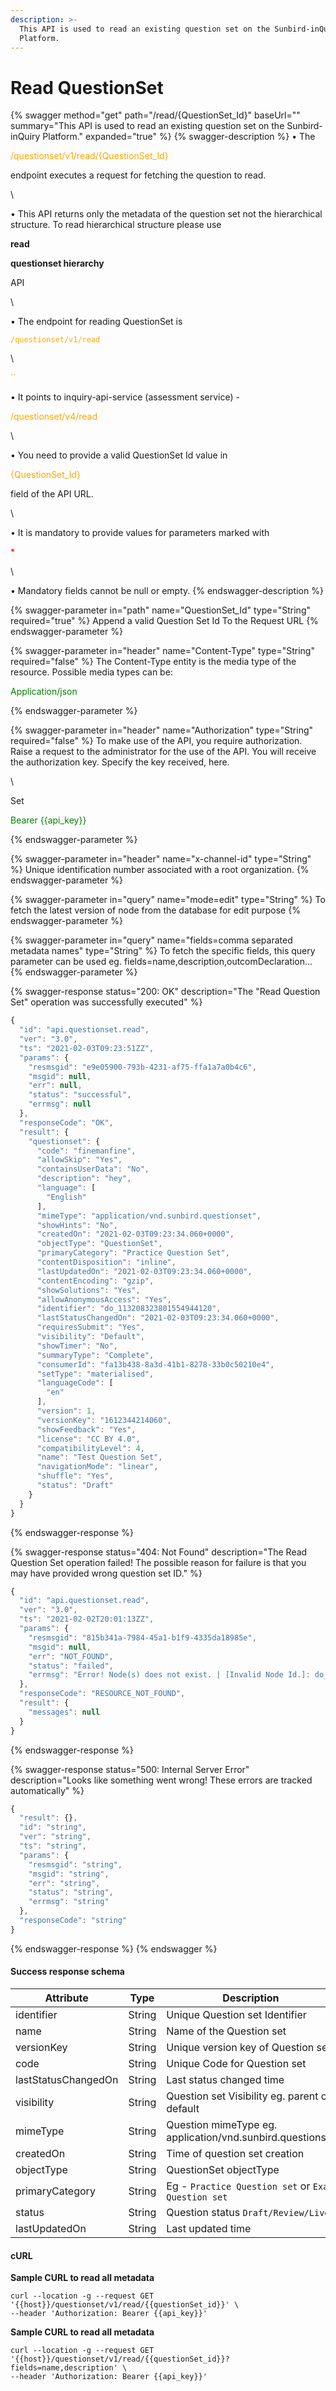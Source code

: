 ```yaml
---
description: >-
  This API is used to read an existing question set on the Sunbird-inQuiry
  Platform.
---
```


# Read QuestionSet

{% swagger method="get" path="/read/{QuestionSet_Id}" baseUrl="" summary="This API is used to read an existing question set on the Sunbird-inQuiry Platform." expanded="true" %}
{% swagger-description %}
• The 

<mark style="color:orange;">

/questionset/v1/read/{QuestionSet_Id}

</mark>

 endpoint executes a request for fetching the question to read.

\


• This API returns only the metadata of the question set not the hierarchical structure. To read  hierarchical structure please use 

**read**

 

**questionset hierarchy**

 API

\


• The endpoint for reading QuestionSet is 

<mark style="color:orange;">

`/questionset/v1/read`

</mark>

\


<mark style="color:orange;">

``

</mark>

• It points to inquiry-api-service (assessment service)  - 

<mark style="color:orange;">

/questionset/v4/read

</mark>

\


<mark style="color:orange;">



</mark>

• You need to provide a valid QuestionSet Id value in 

<mark style="color:orange;">

{QuestionSet_Id}

</mark>

 field of the API URL. 

\


• It is mandatory to provide values for parameters marked with 

<mark style="color:red;">

\*

</mark>

\


<mark style="color:red;">



</mark>

• Mandatory fields cannot be null or empty.
{% endswagger-description %}

{% swagger-parameter in="path" name="QuestionSet_Id" type="String" required="true" %}
Append a valid Question Set Id To the Request URL
{% endswagger-parameter %}

{% swagger-parameter in="header" name="Content-Type" type="String" required="false" %}
The Content-Type entity is the media type of the resource. Possible media types can be: 

<mark style="color:green;">

Application/json

</mark>
{% endswagger-parameter %}

{% swagger-parameter in="header" name="Authorization" type="String" required="false" %}
To make use of the API, you require authorization. Raise a request to the administrator for the use of the API. You will receive the authorization key. Specify the key received, here.

\


Set 

<mark style="color:green;">

Bearer {{api_key}}

</mark>
{% endswagger-parameter %}

{% swagger-parameter in="header" name="x-channel-id" type="String" %}
Unique identification number associated with a root organization.
{% endswagger-parameter %}

{% swagger-parameter in="query" name="mode=edit" type="String" %}
To fetch the latest version of node from the database for edit purpose
{% endswagger-parameter %}

{% swagger-parameter in="query" name="fields=comma separated metadata names" type="String" %}
To fetch the specific fields, this query parameter can be used eg. fields=name,description,outcomDeclaration...
{% endswagger-parameter %}

{% swagger-response status="200: OK" description="The "Read Question Set" operation was successfully executed" %}
```javascript
{
  "id": "api.questionset.read",
  "ver": "3.0",
  "ts": "2021-02-03T09:23:51ZZ",
  "params": {
    "resmsgid": "e9e05900-793b-4231-af75-ffa1a7a0b4c6",
    "msgid": null,
    "err": null,
    "status": "successful",
    "errmsg": null
  },
  "responseCode": "OK",
  "result": {
    "questionset": {
      "code": "finemanfine",
      "allowSkip": "Yes",
      "containsUserData": "No",
      "description": "hey",
      "language": [
        "English"
      ],
      "mimeType": "application/vnd.sunbird.questionset",
      "showHints": "No",
      "createdOn": "2021-02-03T09:23:34.060+0000",
      "objectType": "QuestionSet",
      "primaryCategory": "Practice Question Set",
      "contentDisposition": "inline",
      "lastUpdatedOn": "2021-02-03T09:23:34.060+0000",
      "contentEncoding": "gzip",
      "showSolutions": "Yes",
      "allowAnonymousAccess": "Yes",
      "identifier": "do_113208323801554944120",
      "lastStatusChangedOn": "2021-02-03T09:23:34.060+0000",
      "requiresSubmit": "Yes",
      "visibility": "Default",
      "showTimer": "No",
      "summaryType": "Complete",
      "consumerId": "fa13b438-8a3d-41b1-8278-33b0c50210e4",
      "setType": "materialised",
      "languageCode": [
        "en"
      ],
      "version": 1,
      "versionKey": "1612344214060",
      "showFeedback": "Yes",
      "license": "CC BY 4.0",
      "compatibilityLevel": 4,
      "name": "Test Question Set",
      "navigationMode": "linear",
      "shuffle": "Yes",
      "status": "Draft"
    }
  }
}
```
{% endswagger-response %}

{% swagger-response status="404: Not Found" description="The Read Question Set operation failed! The possible reason for failure is that you may have provided wrong question set ID." %}
```javascript
{
  "id": "api.questionset.read",
  "ver": "3.0",
  "ts": "2021-02-02T20:01:13ZZ",
  "params": {
    "resmsgid": "815b341a-7984-45a1-b1f9-4335da18985e",
    "msgid": null,
    "err": "NOT_FOUND",
    "status": "failed",
    "errmsg": "Error! Node(s) does not exist. | [Invalid Node Id.]: do_1132083238015549441201"
  },
  "responseCode": "RESOURCE_NOT_FOUND",
  "result": {
    "messages": null
  }
}
```
{% endswagger-response %}

{% swagger-response status="500: Internal Server Error" description="Looks like something went wrong! These errors are tracked automatically" %}
```javascript
{
  "result": {},
  "id": "string",
  "ver": "string",
  "ts": "string",
  "params": {
    "resmsgid": "string",
    "msgid": "string",
    "err": "string",
    "status": "string",
    "errmsg": "string"
  },
  "responseCode": "string"
}
```
{% endswagger-response %}
{% endswagger %}

#### Success response schema

| Attribute           | Type   | Description                                               |
| ------------------- | ------ | --------------------------------------------------------- |
| identifier          | String | Unique Question set Identifier                            |
| name                | String | Name of the Question set                                  |
| versionKey          | String | Unique version key of Question set                        |
| code                | String | Unique Code for Question set                              |
| lastStatusChangedOn | String | Last status changed time                                  |
| visibility          | String | Question set Visibility eg. parent or default             |
| mimeType            | String | Question mimeType eg. application/vnd.sunbird.questionset |
| createdOn           | String | Time of question set creation                             |
| objectType          | String | QuestionSet objectType                                    |
| primaryCategory     | String | Eg - `Practice Question set` or `Exam Question set`       |
| status              | String | Question status `Draft/Review/Live`                       |
| lastUpdatedOn       | String | Last updated time                                         |

#### cURL

**Sample CURL to read all metadata**

```shell
curl --location -g --request GET '{{host}}/questionset/v1/read/{{questionSet_id}}' \
--header 'Authorization: Bearer {{api_key}}'
```

**Sample CURL to read all metadata**

```
curl --location -g --request GET '{{host}}/questionset/v1/read/{{questionSet_id}}?fields=name,description' \
--header 'Authorization: Bearer {{api_key}}'
```
